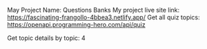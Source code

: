 May Project Name: Questions Banks
My project live site link: https://fascinating-frangollo-4bbea3.netlify.app/
Get all quiz topics: https://openapi.programming-hero.com/api/quiz

Get topic details by topic: 4 
